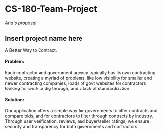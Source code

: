 # CS-180-Team-Project
*Ana's proposal*

## Insert project name here 
A Better Way to Contract.

#### Problem: 
Each contractor and government agency typically has its own contracting website, creating a myriad of problems, like low visibility for smaller 
and newer contracting companies, loads of govt websites for contractors looking for work to dig through, and a lack of standardization.

#### Solution: 
Our application offers a simple way for governments to offer contracts and compare bids, and for contractors to filter through contracts 
by industry. Through user verification, reviews, and buyer/seller ratings, we ensure security and transparency for both governments and
contractors.
